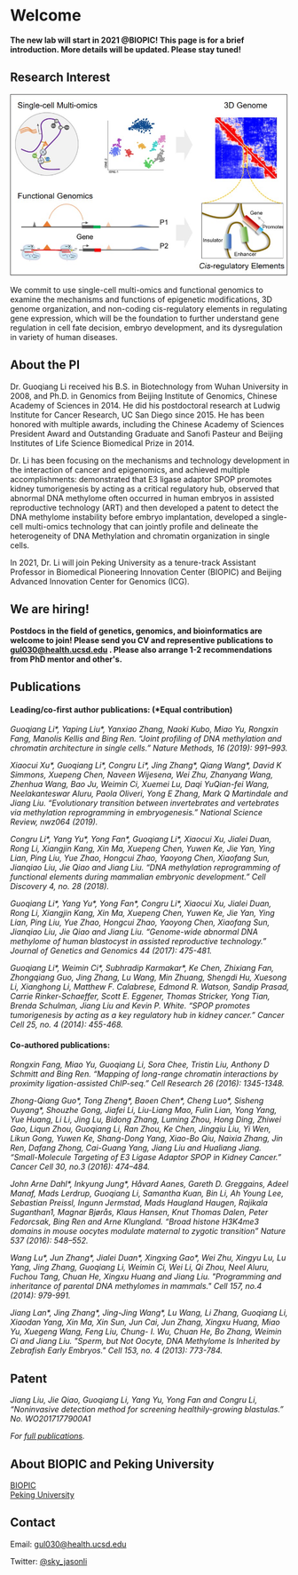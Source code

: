 # **Welcome**

**The new lab will start in 2021 @BIOPIC! This page is for a brief introduction. More details will be updated. Please stay tuned!**


## Research Interest

![Image](model2.jpg)

We commit to use single-cell multi-omics and functional genomics to examine the mechanisms and functions of epigenetic modifications, 3D genome organization, and non-coding cis-regulatory elements in regulating gene expression, which will be the foundation to further understand gene regulation in cell fate decision, embryo development, and its dysregulation in variety of human diseases.

## About the PI

Dr. Guoqiang Li received his B.S. in Biotechnology from Wuhan University in 2008, and Ph.D. in Genomics from Beijing Institute of Genomics, Chinese Academy of Sciences in 2014. He did his postdoctoral research at Ludwig Institute for Cancer Research, UC San Diego since 2015. He has been honored with multiple awards, including the Chinese Academy of Sciences President Award and Outstanding Graduate and Sanofi Pasteur and Beijing Institutes of Life Science Biomedical Prize in 2014. 

Dr. Li has been focusing on the mechanisms and technology development in the interaction of cancer and epigenomics, and achieved multiple accomplishments: demonstrated that E3 ligase adaptor SPOP promotes kidney tumorigenesis by acting as a critical regulatory hub, observed that abnormal DNA methylome often occurred in human embryos in assisted reproductive technology (ART) and then developed a patent to detect the DNA methylome instability before embryo implantation, developed a single-cell multi-omics technology that can jointly profile and delineate the heterogeneity of DNA Methylation and chromatin organization in single cells.

In 2021, Dr. Li will join Peking University as a tenure-track Assistant Professor in Biomedical Pioneering Innovation Center (BIOPIC) and Beijing Advanced Innovation Center for Genomics (ICG).

## **We are hiring!**

**Postdocs in the field of genetics, genomics, and bioinformatics are welcome to join! Please send you CV and representive publications to gul030@health.ucsd.edu . Please also arrange 1-2 recommendations from PhD mentor and other's.**

## Publications
#### Leading/co-first author publications: (*Equal contribution)

_Guoqiang Li*, Yaping Liu*, Yanxiao Zhang, Naoki Kubo, Miao Yu, Rongxin Fang, Manolis Kellis and Bing Ren. “Joint profiling of DNA methylation and chromatin architecture in single cells.” Nature Methods, 16 (2019): 991–993._

_Xiaocui Xu*, Guoqiang Li*, Congru Li*, Jing Zhang*, Qiang Wang*, David K Simmons, Xuepeng Chen, Naveen Wijesena, Wei Zhu, Zhanyang Wang, Zhenhua Wang, Bao Ju, Weimin Ci, Xuemei Lu, Daqi YuQian-fei Wang, Neelakanteswar Aluru, Paola Oliveri, Yong E Zhang, Mark Q Martindale and Jiang Liu. “Evolutionary transition between invertebrates and vertebrates via methylation reprogramming in embryogenesis.” National Science Review, nwz064 (2019)._

_Congru Li*, Yang Yu*, Yong Fan*, Guoqiang Li*, Xiaocui Xu, Jialei Duan, Rong Li, Xiangjin Kang, Xin Ma, Xuepeng Chen, Yuwen Ke, Jie Yan, Ying Lian, Ping Liu, Yue Zhao, Hongcui Zhao, Yaoyong Chen, Xiaofang Sun, Jianqiao Liu, Jie Qiao and Jiang Liu. “DNA methylation reprogramming of functional elements during mammalian embryonic development.” Cell Discovery 4, no. 28 (2018)._

_Guoqiang Li*, Yang Yu*, Yong Fan*, Congru Li*, Xiaocui Xu, Jialei Duan, Rong Li, Xiangjin Kang, Xin Ma, Xuepeng Chen, Yuwen Ke, Jie Yan, Ying Lian, Ping Liu, Yue Zhao, Hongcui Zhao, Yaoyong Chen, Xiaofang Sun, Jianqiao Liu, Jie Qiao and Jiang Liu. “Genome-wide abnormal DNA methylome of human blastocyst in assisted reproductive technology.” Journal of Genetics and Genomics 44 (2017): 475-481._

_Guoqiang Li*, Weimin Ci*, Subhradip Karmakar*, Ke Chen, Zhixiang Fan, Zhongqiang Guo, Jing Zhang, Lu Wang, Min Zhuang, Shengdi Hu, Xuesong Li, Xianghong Li, Matthew F. Calabrese, Edmond R. Watson, Sandip Prasad, Carrie Rinker-Schaeffer, Scott E. Eggener, Thomas Stricker, Yong Tian, Brenda Schulman, Jiang Liu and Kevin P. White. “SPOP promotes tumorigenesis by acting as a key regulatory hub in kidney cancer.” Cancer Cell 25, no. 4 (2014): 455-468._

#### Co-authored publications:

_Rongxin Fang, Miao Yu, Guoqiang Li, Sora Chee, Tristin Liu, Anthony D Schmitt and Bing Ren. “Mapping of long-range chromatin interactions by proximity ligation-assisted ChIP-seq.” Cell Research 26 (2016): 1345-1348._

_Zhong-Qiang Guo*, Tong Zheng*, Baoen Chen*, Cheng Luo*, Sisheng Ouyang*, Shouzhe Gong, Jiafei Li, Liu-Liang Mao, Fulin Lian, Yong Yang, Yue Huang, Li Li, Jing Lu, Bidong Zhang, Luming Zhou, Hong Ding, Zhiwei Gao, Liqun Zhou, Guoqiang Li, Ran Zhou, Ke Chen, Jingqiu Liu, Yi Wen, Likun Gong, Yuwen Ke, Shang-Dong Yang, Xiao-Bo Qiu, Naixia Zhang, Jin Ren, Dafang Zhong, Cai-Guang Yang, Jiang Liu and Hualiang Jiang. “Small-Molecule Targeting of E3 Ligase Adaptor SPOP in Kidney Cancer.” Cancer Cell 30, no.3 (2016): 474–484._

_John Arne Dahl*, Inkyung Jung*, Håvard Aanes, Gareth D. Greggains, Adeel Manaf, Mads  Lerdrup, Guoqiang Li, Samantha Kuan, Bin Li, Ah Young Lee, Sebastian Preissl, Ingunn Jermstad, Mads Haugland Haugen, Rajikala Suganthan1, Magnar Bjørås, Klaus Hansen, Knut Thomas Dalen, Peter Fedorcsak, Bing Ren and Arne Klungland. “Broad histone H3K4me3 domains in mouse oocytes modulate maternal to zygotic transition” Nature 537 (2016): 548–552._

_Wang Lu*, Jun Zhang*, Jialei Duan*, Xingxing Gao*, Wei Zhu, Xingyu Lu, Lu Yang, Jing Zhang, Guoqiang Li, Weimin Ci, Wei Li, Qi Zhou, Neel Aluru, Fuchou Tang, Chuan He, Xingxu Huang and Jiang Liu. "Programming and inheritance of parental DNA methylomes in mammals." Cell 157, no.4 (2014): 979-991._

_Jiang Lan*, Jing Zhang*, Jing-Jing Wang*, Lu Wang, Li Zhang, Guoqiang Li, Xiaodan Yang, Xin Ma, Xin Sun, Jun Cai, Jun Zhang, Xingxu Huang, Miao Yu, Xuegeng Wang, Feng Liu, Chung- I. Wu, Chuan He, Bo Zhang, Weimin Ci and Jiang Liu. "Sperm, but Not Oocyte, DNA Methylome Is Inherited by Zebrafish Early Embryos." Cell 153, no. 4 (2013): 773-784._

## Patent
_Jiang Liu, Jie Qiao, Guoqiang Li, Yang Yu, Yong Fan and Congru Li, “Noninvasive detection method for screening healthily-growing blastulas.” No. WO2017177900A1_

_For [full publications](https://scholar.google.com/citations?hl=en&user=xVy1jCUAAAAJ)._

## About BIOPIC and Peking University

[BIOPIC](https://biopic.pku.edu.cn/english/index.htm)   
[Peking University](http://english.pku.edu.cn/)

## Contact

Email: gul030@health.ucsd.edu 

Twitter: [@sky_jasonli](https://twitter.com/sky_jasonli)

